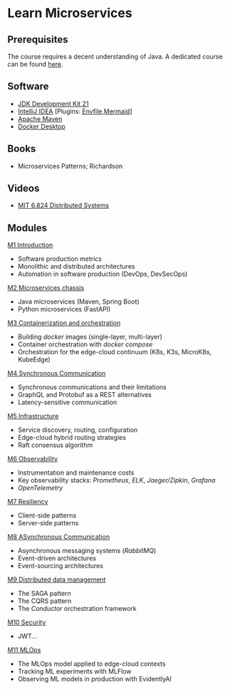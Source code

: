 # Learn Microservices

## Prerequisites
The course requires a decent understanding of Java. A dedicated course can be found [here](https://github.com/nbicocchi/learn-java-core).

## Software
* [JDK Development Kit 21](https://www.oracle.com/it/java/technologies/downloads/)
* [IntelliJ IDEA](https://www.jetbrains.com/idea/) [Plugins: [Envfile](https://plugins.jetbrains.com/plugin/7861-envfile),[Mermaid](https://plugins.jetbrains.com/plugin/20146-mermaid)]
* [Apache Maven](https://maven.apache.org/)
* [Docker Desktop](https://www.docker.com/products/docker-desktop/)

## Books
* Microservices Patterns; Richardson

## Videos
* [MIT 6.824 Distributed Systems](https://www.youtube.com/watch?v=cQP8WApzIQQ&list=PLrw6a1wE39_tb2fErI4-WkMbsvGQk9_UB)

## Modules
[M1 Introduction](modules/introduction)
* Software production metrics
* Monolithic and distributed architectures
* Automation in software production (DevOps, DevSecOps) 

[M2 Microservices chassis](modules/chassis)
* Java microservices (Maven, Spring Boot)
* Python microservices (FastAPI)

[M3 Containerization and orchestration](modules/containerization)
* Building *docker* images (single-layer, multi-layer)
* Container orchestration with *docker compose*
* Orchestration for the edge-cloud continuum (K8s, K3s, MicroK8s, KubeEdge)

[M4 Synchronous Communication](modules/communication-sync)
* Synchronous communications and their limitations
* GraphQL and Protobuf as a REST alternatives
* Latency-sensitive communication

[M5 Infrastructure](modules/infrastructure)
* Service discovery, routing, configuration
* Edge-cloud hybrid routing strategies
* Raft consensus algorithm

[M6 Observability](modules/observability)
* Instrumentation and maintenance costs
* Key observability stacks: *Prometheus*, *ELK*, *Jaeger/Zipkin*, *Grafana*
* *OpenTelemetry*

[M7 Resiliency](modules/resiliency)
* Client-side patterns
* Server-side patterns

[M8 ASynchronous Communication](modules/communication-sync)
* Asynchronous messaging systems (*RabbitMQ*)
* Event-driven architectures
* Event-sourcing architectures

[M9 Distributed data management](modules/data-management)
* The SAGA pattern
* The CQRS pattern
* The *Conductor* orchestration framework

[M10 Security]()
* JWT...

[M11 MLOps](modules/mlops)
* The MLOps model applied to edge-cloud contexts
* Tracking ML experiments with MLFlow
* Observing ML models in production with EvidentlyAI
